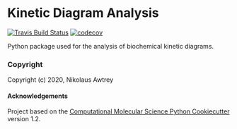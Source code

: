Kinetic Diagram Analysis
==============================
[//]: # (Badges)
[![Travis Build Status](https://travis-ci.com/Becksteinlab/kda.svg?branch=master)](https://travis-ci.com/Becksteinlab/kda)
[![codecov](https://codecov.io/gh/Becksteinlab/kda/branch/master/graph/badge.svg)](https://codecov.io/gh/Becksteinlab/kda/branch/master)

Python package used for the analysis of biochemical kinetic diagrams.

### Copyright

Copyright (c) 2020, Nikolaus Awtrey


#### Acknowledgements

Project based on the
[Computational Molecular Science Python Cookiecutter](https://github.com/molssi/cookiecutter-cms) version 1.2.
